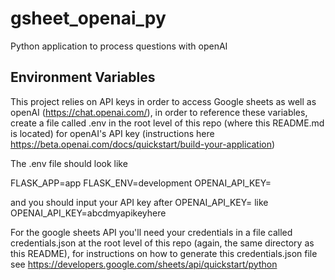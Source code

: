 # gsheet_openai_py
Python application to process questions with openAI

## Environment Variables
This project relies on API keys in order to access Google sheets as well as openAI (https://chat.openai.com/), in order to reference these variables, create a file called .env in the root level of this repo (where this README.md is located) for openAI's API key (instructions here https://beta.openai.com/docs/quickstart/build-your-application)

The .env file should look like

FLASK_APP=app
FLASK_ENV=development
OPENAI_API_KEY=

and you should input your API key after OPENAI_API_KEY= like
OPENAI_API_KEY=abcdmyapikeyhere

For the google sheets API you'll need your credentials in a file called credentials.json at the root level of this repo (again, the same directory as this README), for instructions on how to generate this credentials.json file see https://developers.google.com/sheets/api/quickstart/python
